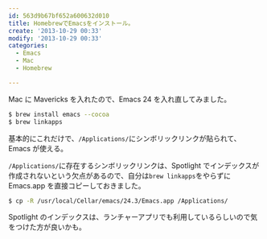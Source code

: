 ```yaml
---
id: 563d9b67bf652a600632d010
title: HomebrewでEmacsをインストール。
create: '2013-10-29 00:33'
modify: '2013-10-29 00:33'
categories:
  - Emacs
  - Mac
  - Homebrew

---
```


Mac に Mavericks を入れたので、Emacs 24 を入れ直してみました。

```bash
$ brew install emacs --cocoa
$ brew linkapps
```

基本的にこれだけで、`/Applications/`にシンボリックリンクが貼られて、Emacs が使える。

<!-- more -->

`/Applications/`に存在するシンボリックリンクは、Spotlight でインデックスが作成されないという欠点があるので、自分は`brew linkapps`をやらずに Emacs.app を直接コピーしておきました。

```bash
$ cp -R /usr/local/Cellar/emacs/24.3/Emacs.app /Applications/
```

Spotlight のインデックスは、ランチャーアプリでも利用しているらしいので気をつけた方が良いかも。
